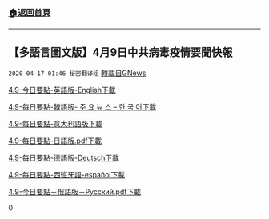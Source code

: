 ###  [:house:返回首頁](https://github.com/ourhimalayas/txt)
---

## 【多語言圖文版】4月9日中共病毒疫情要聞快報
`2020-04-17 01:46 秘密翻译组` [轉載自GNews](https://gnews.org/zh-hant/175048/)

[4.9-今日要點-英語版-English](https://s3.amazonaws.com/gnews-media-offload/wp-content/uploads/2020/04/14021505/4.9-%E4%BB%8A%E6%97%A5%E8%A6%81%E7%82%B9-%E8%8B%B1%E8%AF%AD%E7%89%88-English.pdf)[下載](https://s3.amazonaws.com/gnews-media-offload/wp-content/uploads/2020/04/14021505/4.9-%E4%BB%8A%E6%97%A5%E8%A6%81%E7%82%B9-%E8%8B%B1%E8%AF%AD%E7%89%88-English.pdf)

[4.9-每日要點-韓語版- 주 요 뉴 스 – 한 국 어](https://s3.amazonaws.com/gnews-media-offload/wp-content/uploads/2020/04/14021648/4.9-%E6%AF%8F%E6%97%A5%E8%A6%81%E8%81%9E-%E9%9F%93%E6%96%87%E7%89%88-%EC%A3%BC%EC%9A%94%EB%89%B4%EC%8A%A4-%ED%95%9C%EA%B5%AD%EC%96%B4.pdf)[下載](https://s3.amazonaws.com/gnews-media-offload/wp-content/uploads/2020/04/14021648/4.9-%E6%AF%8F%E6%97%A5%E8%A6%81%E8%81%9E-%E9%9F%93%E6%96%87%E7%89%88-%EC%A3%BC%EC%9A%94%EB%89%B4%EC%8A%A4-%ED%95%9C%EA%B5%AD%EC%96%B4.pdf)

[4.9-每日要點-意大利語版](https://s3.amazonaws.com/gnews-media-offload/wp-content/uploads/2020/04/14021700/4.9-%E6%AF%8F%E6%97%A5%E8%A6%81%E9%97%BB-%E6%84%8F%E5%A4%A7%E5%88%A9%E8%AF%AD%E7%89%88.pdf)[下載](https://s3.amazonaws.com/gnews-media-offload/wp-content/uploads/2020/04/14021700/4.9-%E6%AF%8F%E6%97%A5%E8%A6%81%E9%97%BB-%E6%84%8F%E5%A4%A7%E5%88%A9%E8%AF%AD%E7%89%88.pdf)

[4.9-每日要點-日語版.pdf](https://s3.amazonaws.com/gnews-media-offload/wp-content/uploads/2020/04/14021758/4.9-%E6%AF%8F%E6%97%A5%E8%A6%81%E9%97%BB-%E6%97%A5%E8%AF%AD%E7%89%88.pdf.pdf)[下載](https://s3.amazonaws.com/gnews-media-offload/wp-content/uploads/2020/04/14021758/4.9-%E6%AF%8F%E6%97%A5%E8%A6%81%E9%97%BB-%E6%97%A5%E8%AF%AD%E7%89%88.pdf.pdf)

[4.9-每日要點-德語版-Deutsch](https://s3.amazonaws.com/gnews-media-offload/wp-content/uploads/2020/04/14021825/4.9-%E6%AF%8F%E6%97%A5%E8%A6%81%E9%BB%9E-%E5%BE%B7%E8%AA%9E%E7%89%88-Deutsch.pdf)[下載](https://s3.amazonaws.com/gnews-media-offload/wp-content/uploads/2020/04/14021825/4.9-%E6%AF%8F%E6%97%A5%E8%A6%81%E9%BB%9E-%E5%BE%B7%E8%AA%9E%E7%89%88-Deutsch.pdf)

[4.9-每日要點-西班牙語-español](https://s3.amazonaws.com/gnews-media-offload/wp-content/uploads/2020/04/14021852/4.9-%E6%AF%8F%E6%97%A5%E8%A6%81%E9%BB%9E-%E8%A5%BF%E7%8F%AD%E7%89%99%E8%AA%9E-espan%CC%83ol.pdf)[下載](https://s3.amazonaws.com/gnews-media-offload/wp-content/uploads/2020/04/14021852/4.9-%E6%AF%8F%E6%97%A5%E8%A6%81%E9%BB%9E-%E8%A5%BF%E7%8F%AD%E7%89%99%E8%AA%9E-espan%CC%83ol.pdf)

[4.9-今日要點－俄語版－Русский.pdf](https://s3.amazonaws.com/gnews-media-offload/wp-content/uploads/2020/04/14021845/4.9-%E4%BB%8A%E6%97%A5%E8%A6%81%E7%82%B9%EF%BC%8D%E4%BF%84%E8%AF%AD%E7%89%88%EF%BC%8D%D0%A0%D1%83%D1%81%D1%81%D0%BA%D0%B8%D0%B8%CC%86.pdf.pdf)[下載](https://s3.amazonaws.com/gnews-media-offload/wp-content/uploads/2020/04/14021845/4.9-%E4%BB%8A%E6%97%A5%E8%A6%81%E7%82%B9%EF%BC%8D%E4%BF%84%E8%AF%AD%E7%89%88%EF%BC%8D%D0%A0%D1%83%D1%81%D1%81%D0%BA%D0%B8%D0%B8%CC%86.pdf.pdf)



0
